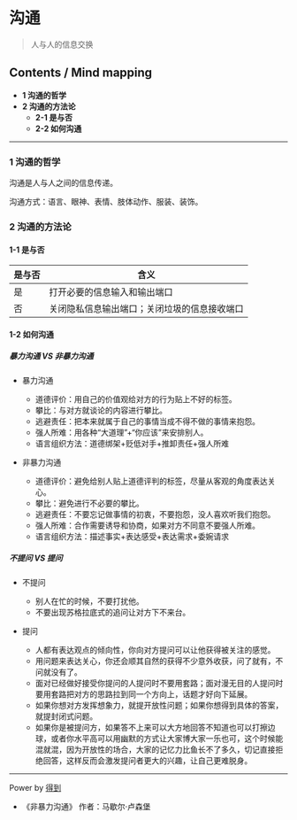 # 沟通
> 人与人的信息交换

## Contents / Mind mapping
- **1 沟通的哲学**
- **2 沟通的方法论**
  - **2-1 是与否**
  - **2-2 如何沟通**

---

### 1 沟通的哲学

沟通是人与人之间的信息传递。

沟通方式：语言、眼神、表情、肢体动作、服装、装饰。



### 2 沟通的方法论

#### 1-1 是与否

|是与否|含义|
|  --  | -- |
|是|打开必要的信息输入和输出端口|
|否|关闭隐私信息输出端口；关闭垃圾的信息接收端口|

#### 1-2 如何沟通

##### 暴力沟通 VS 非暴力沟通

- 暴力沟通
  - 道德评价：用自己的价值观给对方的行为贴上不好的标签。
  - 攀比：与对方就谈论的内容进行攀比。
  - 逃避责任：把本来就属于自己的事情当成不得不做的事情来抱怨。
  - 强人所难：用各种“大道理”+“你应该”来安排别人。
  - 语言组织方法：道德绑架+贬低对手+推卸责任+强人所难

- 非暴力沟通
  - 道德评价：避免给别人贴上道德评判的标签，尽量从客观的角度表达关心。
  - 攀比：避免进行不必要的攀比。
  - 逃避责任：不要忘记做事情的初衷，不要抱怨，没人喜欢听我们抱怨。
  - 强人所难：合作需要诱导和协商，如果对方不同意不要强人所难。
  - 语言组织方法：描述事实+表达感受+表达需求+委婉请求

##### 不提问 VS 提问

- 不提问
  - 别人在忙的时候，不要打扰他。
  - 不要出现苏格拉底式的追问让对方下不来台。

- 提问
  - 人都有表达观点的倾向性，你向对方提问可以让他获得被关注的感觉。
  - 用问题来表达关心，你还会顺其自然的获得不少意外收获，问了就有，不问就没有了。
  - 面对已经做好接受你提问的人提问时不要用套路；面对漫无目的人提问时要用套路把对方的思路拉到同一个方向上，话题才好向下延展。
  - 如果你想对方发挥想象力，就提开放性问题；如果你想得到具体的答案，就提封闭式问题。
  - 如果你是被提问方，如果答不上来可以大方地回答不知道也可以打擦边球，或者你水平高可以用幽默的方式让大家博大家一乐也可，这个时候能混就混，因为开放性的场合，大家的记忆力比鱼长不了多久，切记直接拒绝回答，这样反而会激发提问者更大的兴趣，让自己更难脱身。

---
Power by [得到](https://www.igetget.com)
- 《非暴力沟通》 作者：马歇尔·卢森堡
